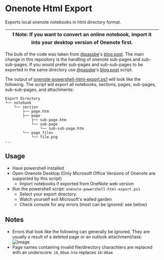 # Onenote Html Export
Exports local onenote notebooks in html directory format.

| :exclamation:  Note: If you want to convert an online notebook, import it into your desktop version of Onenote first. |
|-----------------------------------------------------------------------------------------------------------------------|

The bulk of the code was taken from [@passbe](https://github.com/passbe)'s [blog post](https://passbe.com/2019/08/01/bulk-export-onenote-2013-2016-pages-as-html/).
The main change in this repository is the handling of onenote sub-pages and sub-sub-pages. If you would prefer sub-pages and sub-sub-pages to be exported in the same directory use [@passbe](https://github.com/passbe)'s [blog post](https://passbe.com/2019/08/01/bulk-export-onenote-2013-2016-pages-as-html/) script.

The output of [onenote-powershell-html-export.ps1](onenote-powershell-html-export.ps1) will look like the following. The script will export all notebooks, sections, pages, sub-pages, sub-sub-pages, and attachments:

```
Export Directory
└── notebook
    └── section
        ├── page.htm
        ├── page
            ├── sub-page.htm
            └── sub-page
                └── sub-sub-page.htm
        └── page_files
            └── file.png
...
```

## Usage
- Have powershell installed
- Open Onenote Desktop (Only Microsoft Office Versions of Onenote are supported by this script)
  - Import notebooks if exported from OneNote web version
- Run the powershell script: `onenote-powershell-html-export.ps1`
  - Select your export directory.
  - Watch yourself exit Microsoft's walled garden
  - Check console for any errors (most can be ignored: see below)

## Notes
- Errors that look like the following can generally be ignored. They are usually a result of a deleted page or an outlook attachment/task: ![image](https://user-images.githubusercontent.com/10717998/132024369-ec7a51e4-be6b-4d7e-855f-d803126c4eda.png)
- Page names containing invalid file/directory charachters are replaced with an underscore: `10_00am.htm` replaces `10:00am`
